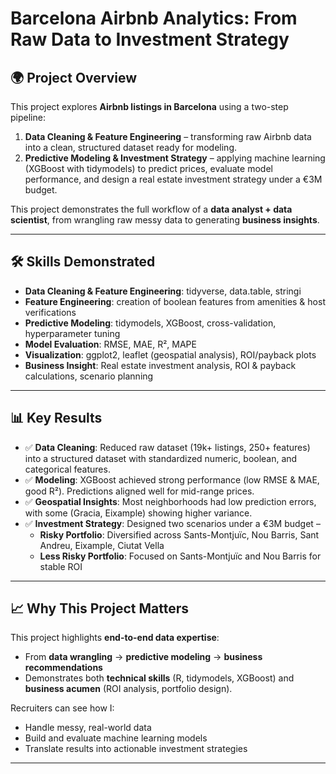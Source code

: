 # Barcelona Airbnb Analytics: From Raw Data to Investment Strategy

## 🌍 Project Overview
This project explores **Airbnb listings in Barcelona** using a two-step pipeline:
1. **Data Cleaning & Feature Engineering** – transforming raw Airbnb data into a clean, structured dataset ready for modeling.
2. **Predictive Modeling & Investment Strategy** – applying machine learning (XGBoost with tidymodels) to predict prices, evaluate model performance, and design a real estate investment strategy under a €3M budget.

This project demonstrates the full workflow of a **data analyst + data scientist**, from wrangling raw messy data to generating **business insights**.

---

## 🛠️ Skills Demonstrated
- **Data Cleaning & Feature Engineering**: tidyverse, data.table, stringi  
- **Feature Engineering**: creation of boolean features from amenities & host verifications  
- **Predictive Modeling**: tidymodels, XGBoost, cross-validation, hyperparameter tuning  
- **Model Evaluation**: RMSE, MAE, R², MAPE  
- **Visualization**: ggplot2, leaflet (geospatial analysis), ROI/payback plots  
- **Business Insight**: Real estate investment analysis, ROI & payback calculations, scenario planning  

---

## 📊 Key Results
- ✅ **Data Cleaning**: Reduced raw dataset (19k+ listings, 250+ features) into a structured dataset with standardized numeric, boolean, and categorical features.  
- ✅ **Modeling**: XGBoost achieved strong performance (low RMSE & MAE, good R²). Predictions aligned well for mid-range prices.  
- ✅ **Geospatial Insights**: Most neighborhoods had low prediction errors, with some (Gracia, Eixample) showing higher variance.  
- ✅ **Investment Strategy**: Designed two scenarios under a €3M budget –  
  - **Risky Portfolio**: Diversified across Sants-Montjuïc, Nou Barris, Sant Andreu, Eixample, Ciutat Vella  
  - **Less Risky Portfolio**: Focused on Sants-Montjuïc and Nou Barris for stable ROI  

---

## 📈 Why This Project Matters
This project highlights **end-to-end data expertise**:
- From **data wrangling** → **predictive modeling** → **business recommendations**  
- Demonstrates both **technical skills** (R, tidymodels, XGBoost) and **business acumen** (ROI analysis, portfolio design).  

Recruiters can see how I:
- Handle messy, real-world data  
- Build and evaluate machine learning models  
- Translate results into actionable investment strategies  

---
